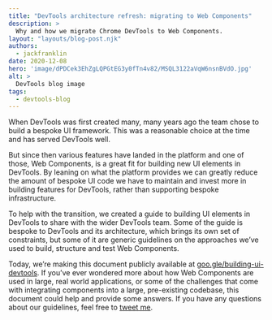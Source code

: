 ```yaml
---
title: "DevTools architecture refresh: migrating to Web Components"
description: >
  Why and how we migrate Chrome DevTools to Web Components.
layout: "layouts/blog-post.njk"
authors:
  - jackfranklin
date: 2020-12-08
hero: 'image/dPDCek3EhZgLQPGtEG3y0fTn4v82/MSQL3122aVqW6nsnBVdO.jpg'
alt: >
  DevTools blog image
tags:
  - devtools-blog
---
```


When DevTools was first created many, many years ago the team chose to build a bespoke UI framework. This was a reasonable choice at the time and has served DevTools well.

But since then various features have landed in the platform and one of those, Web Components, is a great fit for building new UI elements in DevTools. By leaning on what the platform provides we can greatly reduce the amount of bespoke UI code we have to maintain and invest more in building features for DevTools, rather than supporting bespoke infrastructure.

To help with the transition, we created a guide to building UI elements in DevTools to share with the wider DevTools team. Some of the guide is bespoke to DevTools and its architecture, which brings its own set of constraints, but some of it are generic guidelines on the approaches we’ve used to build, structure and test Web Components. 

Today, we’re making this document publicly available at [goo.gle/building-ui-devtools](https://goo.gle/building-ui-devtools
). If you’ve ever wondered more about how Web Components are used in large, real world applications, or some of the challenges that come with integrating components into a large, pre-existing codebase, this document could help and provide some answers. If you have any questions about our guidelines, feel free to [tweet me](https://www.twitter.com/Jack_Franklin).
